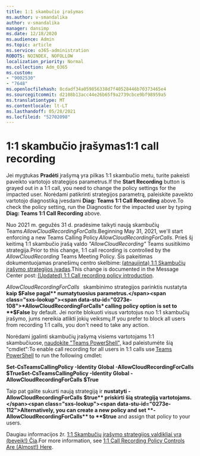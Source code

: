 ```yaml
---
title: 1:1 skambučio įrašymas
ms.author: v-smandalika
author: v-smandalika
manager: dansimp
ms.date: 12/18/2020
ms.audience: Admin
ms.topic: article
ms.service: o365-administration
ROBOTS: NOINDEX, NOFOLLOW
localization_priority: Normal
ms.collection: Adm_O365
ms.custom:
- "9002530"
- "7648"
ms.openlocfilehash: 8cdadf34a059856338d7f40528446b70373465e4
ms.sourcegitcommit: d2108b13acc44e26b65f9a2739cbce9bf98959a5
ms.translationtype: MT
ms.contentlocale: lt-LT
ms.lasthandoff: 05/28/2021
ms.locfileid: "52702098"
---
```

# <a name="11-call-recording"></a><span data-ttu-id="0273e-102">1:1 skambučio įrašymas</span><span class="sxs-lookup"><span data-stu-id="0273e-102">1:1 call recording</span></span>

<span data-ttu-id="0273e-103">Jei mygtukas **Pradėti** įrašymą yra pilkas 1:1 skambučio metu, turite pakeisti paveikto vartotojo strategijos parametrus.</span><span class="sxs-lookup"><span data-stu-id="0273e-103">If the **Start Recording** button is grayed out in a 1:1 call, you need to change the policy settings for the impacted user.</span></span> <span data-ttu-id="0273e-104">Norėdami patikrinti strategijos parametrą, paleiskite paveikto vartotojo diagnostiką įvesdami **Diag: Teams 1:1 Call Recording** above.</span><span class="sxs-lookup"><span data-stu-id="0273e-104">To check the policy setting, run the Diagnostic for the impacted user by typing **Diag: Teams 1:1 Call Recording** above.</span></span>     

<span data-ttu-id="0273e-105">Nuo 2021 m. gegužės 31 d. pradėsime taikyti naują skambučių Teams *AllowCloudRecordingForCalls.*</span><span class="sxs-lookup"><span data-stu-id="0273e-105">Beginning May 31, 2021, we'll start enforcing a new Teams Calling Policy *AllowCloudRecordingForCalls*.</span></span> <span data-ttu-id="0273e-106">Prieš šį keitimą 1:1 skambučio įrašą valdo *"AllowCloudRecording"* Teams susitikimo strategija.</span><span class="sxs-lookup"><span data-stu-id="0273e-106">Prior to this change, 1:1 call recording is controlled by the *AllowCloudRecording* Teams Meeting Policy.</span></span> <span data-ttu-id="0273e-107">Šis pakeitimas dokumentuojamas pranešimų centro skelbime: [(atnaujinta) 1:1 Skambučių įrašymo strategijos įvadas](https://portal.microsoft.com/Adminportal/Home?ref=MessageCenter/:/messages/MC238796).</span><span class="sxs-lookup"><span data-stu-id="0273e-107">This change is documented in the Message Center post: [(Updated) 1:1 Call recording policy introduction](https://portal.microsoft.com/Adminportal/Home?ref=MessageCenter/:/messages/MC238796).</span></span>  

<span data-ttu-id="0273e-108">*AllowCloudRecordingForCalls*   skambinimo strategijos parinktis nustatyta **kaip $False pagal** numatytuosius parametrus.</span><span class="sxs-lookup"><span data-stu-id="0273e-108">*AllowCloudRecordingForCalls* calling policy option is set to **$False** by default.</span></span> <span data-ttu-id="0273e-109">Jei norite blokuoti visus vartotojus nuo 1:1 skambučių įrašymo, jums nereikia atlikti jokių veiksmų.</span><span class="sxs-lookup"><span data-stu-id="0273e-109">If you prefer to block all users from recording 1:1 calls, you don't need to take any action.</span></span>  

<span data-ttu-id="0273e-110">Norėdami įgalinti skambučių įrašymą visiems vartotojams 1:1 skambučiuose, [naudokite "Teams PowerShell",](/microsoftteams/teams-powershell-install) kad paleistumėte šią "cmdlet":</span><span class="sxs-lookup"><span data-stu-id="0273e-110">To enable call recording for all users in 1:1 calls use [Teams PowerShell](/microsoftteams/teams-powershell-install) to run the following cmdlet:</span></span> 

<span data-ttu-id="0273e-111">**Set-CsTeamsCallingPolicy -Identity Global -AllowCloudRecordingForCalls $True**</span><span class="sxs-lookup"><span data-stu-id="0273e-111">**Set-CsTeamsCallingPolicy -Identity Global -AllowCloudRecordingForCalls $True**</span></span> 

<span data-ttu-id="0273e-112">Taip pat galite sukurti naują strategiją ir **nustatyti -AllowCloudRecordingForCalls** **$true** priskirti šią strategiją vartotojams.</span><span class="sxs-lookup"><span data-stu-id="0273e-112">Alternatively, you can create a new policy and set **-AllowCloudRecordingForCalls** to **$true** and assign that policy to your users.</span></span> 

<span data-ttu-id="0273e-113">Daugiau informacijos žr. [1:1 Skambučių įrašymo strategijos valdikliai yra (beveik!) Čia](https://techcommunity.microsoft.com/t5/microsoft-teams-support/1-1-call-recording-policy-controls-are-almost-here/ba-p/2217668).</span><span class="sxs-lookup"><span data-stu-id="0273e-113">For more information, see [1:1 Call Recording Policy Controls Are (Almost!) Here](https://techcommunity.microsoft.com/t5/microsoft-teams-support/1-1-call-recording-policy-controls-are-almost-here/ba-p/2217668).</span></span>
